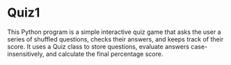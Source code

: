 # Quiz1
This Python program is a simple interactive quiz game that asks the user a series of shuffled questions, checks their answers, and keeps track of their score. It uses a Quiz class to store questions, evaluate answers case-insensitively, and calculate the final percentage score. 
